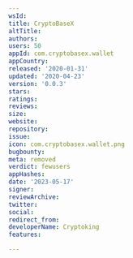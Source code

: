 ```yaml
---
wsId: 
title: CryptoBaseX
altTitle: 
authors: 
users: 50
appId: com.cryptobasex.wallet
appCountry: 
released: '2020-01-31'
updated: '2020-04-23'
version: '0.0.3'
stars: 
ratings: 
reviews: 
size: 
website: 
repository: 
issue: 
icon: com.cryptobasex.wallet.png
bugbounty: 
meta: removed
verdict: fewusers
appHashes: 
date: '2023-05-17'
signer: 
reviewArchive: 
twitter: 
social: 
redirect_from: 
developerName: Cryptoking
features: 

---
```


